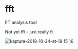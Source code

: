 # fft

FT analysis tool

Not yet fft - just really ft

![kapture-2018-10-24-at-18 15 16](https://user-images.githubusercontent.com/5585454/47517956-5d7b8100-d892-11e8-94b7-9b3bd86e418c.gif)

